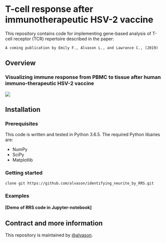 # T-cell response after immunotherapeutic HSV-2 vaccine
This repository contains code for implementing gene-based analysis of T-cell receptor (TCR) repertoire described in the paper:
```
A coming publication by Emily F., Alvason L., and Lawrance C., (2019)
```

## Overview
### Visualizing immune response from PBMC to tissue after human immuno-therapeutic HSV-2 vaccine
![](https://github.com/alvason/identifying_neurite_by_RRS/blob/master/code/AlvaHmm_demo_17c1/figure/AlvaHmm_demo_edge_detection_edge_detection_raw_image_window0.png)


## Installation
### Prerequisites
This code is written and tested in Python 3.6.5.
The required Python libaries are:
* NumPy
* SciPy
* Matplotlib

### Getting started
```
clone git https://github.com/alvason/identifying_neurite_by_RRS.git
```
### Examples
#### [Demo of RRS code in Jupyter-notebook]

## Contract and more information
This repository is maintained by [@alvason](https://github.com/alvason).
